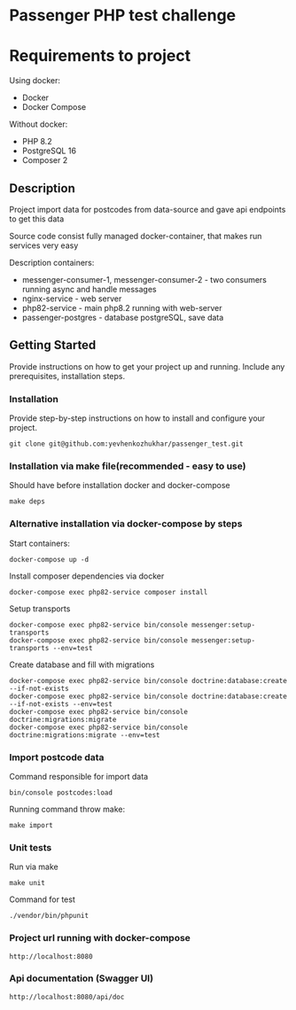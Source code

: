 # Passenger PHP test challenge

# Requirements to project

Using docker:
 - Docker
 - Docker Compose

Without docker:
- PHP 8.2
- PostgreSQL 16
- Composer 2

## Description
Project import data for postcodes from data-source and gave api endpoints to get this data

Source code consist fully managed docker-container, that makes run services very easy

Description containers:
 - messenger-consumer-1, messenger-consumer-2 - two consumers running async and handle messages
 - nginx-service - web server 
 - php82-service - main php8.2 running with web-server
 - passenger-postgres - database postgreSQL, save data

## Getting Started

Provide instructions on how to get your project up and running. Include any prerequisites, installation steps.

### Installation

Provide step-by-step instructions on how to install and configure your project.

```
git clone git@github.com:yevhenkozhukhar/passenger_test.git
```

### Installation via make file(recommended - easy to use)

Should have before installation docker and docker-compose

```
make deps
```

### Alternative installation via docker-compose by steps

Start containers:
```
docker-compose up -d
```

Install composer dependencies via docker
```
docker-compose exec php82-service composer install
```

Setup transports 
```
docker-compose exec php82-service bin/console messenger:setup-transports
docker-compose exec php82-service bin/console messenger:setup-transports --env=test
```

Create database and fill with migrations

```
docker-compose exec php82-service bin/console doctrine:database:create --if-not-exists
docker-compose exec php82-service bin/console doctrine:database:create --if-not-exists --env=test
docker-compose exec php82-service bin/console doctrine:migrations:migrate
docker-compose exec php82-service bin/console doctrine:migrations:migrate --env=test
```

### Import postcode data

Command responsible for import data
```
bin/console postcodes:load
```

Running command throw make:
```
make import
```

### Unit tests

Run via make
```
make unit
```

Command for test
```
./vendor/bin/phpunit
```

### Project url running with docker-compose 
```
http://localhost:8080
```

### Api documentation (Swagger UI)

```
http://localhost:8080/api/doc
```
